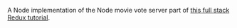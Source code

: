 A Node implementation of the Node movie vote server part of [this full stack Redux tutorial][tutorial].

[tutorial]:http://teropa.info/blog/2015/09/10/full-stack-redux-tutorial.html
